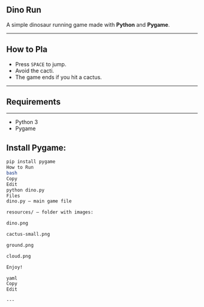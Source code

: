 Dino Run
----------------

A simple dinosaur running game made with **Python** and **Pygame**.

---

## How to Pla

- Press `SPACE` to jump.
- Avoid the cacti.
- The game ends if you hit a cactus.

---

## Requirements
-------------------

- Python 3
- Pygame

Install Pygame:
------------------
```bash
pip install pygame
How to Run
bash
Copy
Edit
python dino.py
Files
dino.py — main game file

resources/ — folder with images:

dino.png

cactus-small.png

ground.png

cloud.png

Enjoy!

yaml
Copy
Edit

---
